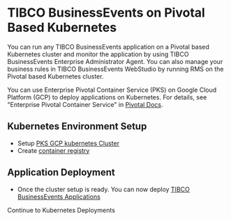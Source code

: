 # TIBCO BusinessEvents on Pivotal Based Kubernetes

You can run any TIBCO BusinessEvents application on a Pivotal based Kubernetes cluster and monitor the application by using TIBCO BusinessEvents Enterprise Administrator Agent. You can also manage your business rules in TIBCO BusinessEvents WebStudio by running RMS on the Pivotal based Kubernetes cluster.

You can use Enterprise Pivotal Container Service \(PKS\) on Google Cloud Platform \(GCP\) to deploy applications on Kubernetes. For details, see "Enterprise Pivotal Container Service" in [Pivotal Docs](https://docs.pivotal.io/pks).

## Kubernetes Environment Setup

* Setup [PKS GCP kubernetes Cluster](Setting%20up%20a%20Kubernetes%20Cluster%20With%20Enterprise%20PKS)
* Create [container registry](Setting%20up%20Google%20Container%20Registry)

## Application Deployment

* Once the cluster setup is ready. You can now deploy [TIBCO BusinessEvents Applications](deployments)

Continue to Kubernetes Deployments
